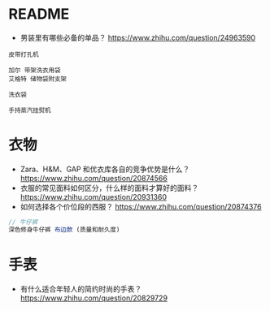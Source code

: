 # README

- 男装里有哪些必备的单品？ https://www.zhihu.com/question/24963590

```
皮带打孔机

加尔 带架洗衣用袋 
艾格特 储物袋附支架

洗衣袋

手持蒸汽挂熨机
```

# 衣物

- Zara、H&M、GAP 和优衣库各自的竞争优势是什么？ https://www.zhihu.com/question/20874566
- 衣服的常见面料如何区分，什么样的面料才算好的面料？ https://www.zhihu.com/question/20931360
- 如何选择各个价位段的西服？ https://www.zhihu.com/question/20874376

```js
// 牛仔裤
深色修身牛仔裤 布边款 (质量和耐久度)
```

# 手表

- 有什么适合年轻人的简约时尚的手表？ https://www.zhihu.com/question/20829729